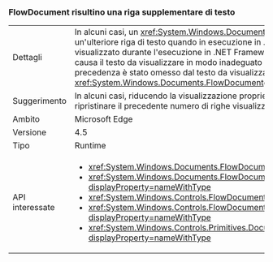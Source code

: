 ### <a name="flowdocument-may-show-an-extra-line-of-text"></a>FlowDocument risultino una riga supplementare di testo

|   |   |
|---|---|
|Dettagli|In alcuni casi, un <xref:System.Windows.Documents.FlowDocument> elemento verrà visualizzato un'ulteriore riga di testo quando in esecuzione in .NET Framework 4.5 rispetto al modo in cui visualizzato durante l'esecuzione in .NET Framework 4.0. Esistono casi noti della modifica che causa il testo da visualizzare in modo inadeguato o illegibly, ma potrebbe impedire che in precedenza è stato omesso dal testo da visualizzare un <xref:System.Windows.Documents.FlowDocument>della visualizzazione.|
|Suggerimento|In alcuni casi, riducendo la visualizzazione proprietà dell'elemento PageHeight da una possibile ripristinare il precedente numero di righe visualizzate.|
|Ambito|Microsoft Edge|
|Versione|4.5|
|Tipo|Runtime|
|API interessate|<ul><li><xref:System.Windows.Documents.FlowDocument.%23ctor?displayProperty=nameWithType></li><li><xref:System.Windows.Documents.FlowDocument.%23ctor(System.Windows.Documents.Block)?displayProperty=nameWithType></li><li><xref:System.Windows.Controls.FlowDocumentReader.%23ctor?displayProperty=nameWithType></li><li><xref:System.Windows.Controls.FlowDocumentPageViewer.%23ctor?displayProperty=nameWithType></li><li><xref:System.Windows.Controls.Primitives.DocumentPageView.%23ctor?displayProperty=nameWithType></li></ul>|

